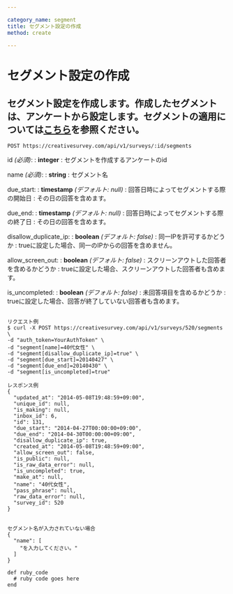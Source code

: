 ```yaml
---

category_name: segment
title: セグメント設定の作成
method: create

---
```


# セグメント設定の作成

## セグメント設定を作成します。作成したセグメントは、アンケートから設定します。セグメントの適用については[こちら](#survey_update)を参照ください。

`POST https://creativesurvey.com/api/v1/surveys/:id/segments`

id _(必須)_:
: __integer__
: セグメントを作成するアンケートのid

name _(必須)_:
: __string__
: セグメント名

due_start:
: __timestamp__ _(デフォルト: null)_
: 回答日時によってセグメントする際の開始日
: その日の回答を含めます。

due_end:
: __timestamp__ _(デフォルト: null)_
: 回答日時によってセグメントする際の終了日
: その日の回答を含めます。

disallow_duplicate_ip:
: __boolean__ _(デフォルト: false)_
: 同一IPを許可するかどうか
: trueに設定した場合、同一のIPからの回答を含めません。

allow_screen_out:
: __boolean__ _(デフォルト: false)_
: スクリーンアウトした回答者を含めるかどうか
: trueに設定した場合、スクリーンアウトした回答者も含めます。

is_uncompleted:
: __boolean__ _(デフォルト: false)_
: 未回答項目を含めるかどうか
: trueに設定した場合、回答が終了していない回答者も含めます。


~~~

リクエスト例
$ curl -X POST https://creativesurvey.com/api/v1/surveys/520/segments \
-d "auth_token=YourAuthToken" \
-d "segment[name]=40代女性" \
-d "segment[disallow_duplicate_ip]=true" \
-d "segment[due_start]=20140427" \
-d "segment[due_end]=20140430" \
-d "segment[is_uncompleted]=true"

レスポンス例
{
  "updated_at": "2014-05-08T19:48:59+09:00",
  "unique_id": null,
  "is_making": null,
  "inbox_id": 6,
  "id": 131,
  "due_start": "2014-04-27T00:00:00+09:00",
  "due_end": "2014-04-30T00:00:00+09:00",
  "disallow_duplicate_ip": true,
  "created_at": "2014-05-08T19:48:59+09:00",
  "allow_screen_out": false,
  "is_public": null,
  "is_raw_data_error": null,
  "is_uncompleted": true,
  "make_at": null,
  "name": "40代女性",
  "pass_phrase": null,
  "raw_data_error": null,
  "survey_id": 520
}


セグメント名が入力されていない場合
{
  "name": [
    "を入力してください。"
  ]
}
~~~

~~~
def ruby_code
  # ruby code goes here
end
~~~

